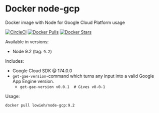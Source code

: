 # Docker node-gcp

Docker image with Node for Google Cloud Platform usage

[![CircleCI](https://circleci.com/gh/LowieHuyghe/node-gcp.svg?style=svg)](https://circleci.com/gh/LowieHuyghe/node-gcp)
[![Docker Pulls](https://img.shields.io/docker/pulls/lowieh/node-gcp.svg)](https://hub.docker.com/r/lowieh/node-gcp)
[![Docker Stars](https://img.shields.io/docker/stars/lowieh/node-gcp.svg)](https://hub.docker.com/r/lowieh/node-gcp)

Available in versions:
* Node 9.2 (tag: `9.2`)

Includes:
* Google Cloud SDK @ 174.0.0
* `get-gae-version`-command which turns any input into a valid Google App Engine version.
  - `get-gae-version v0.0.1  # Gives v0-0-1`

Usage:
```bash
docker pull lowieh/node-gcp:9.2
```

